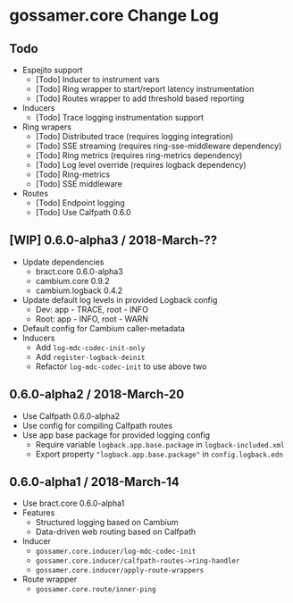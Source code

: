 # gossamer.core Change Log

## Todo

- Espejito support
  - [Todo] Inducer to instrument vars
  - [Todo] Ring wrapper to start/report latency instrumentation
  - [Todo] Routes wrapper to add threshold based reporting
- Inducers
  - [Todo] Trace logging instrumentation support
- Ring wrapers
  - [Todo] Distributed trace (requires logging integration)
  - [Todo] SSE streaming (requires ring-sse-middleware dependency)
  - [Todo] Ring metrics  (requires ring-metrics dependency)
  - [Todo] Log level override (requires logback dependency)
  - [Todo] Ring-metrics
  - [Todo] SSE middleware
- Routes
  - [Todo] Endpoint logging
  - [Todo] Use Calfpath 0.6.0


## [WIP] 0.6.0-alpha3 / 2018-March-??

- Update dependencies
  - bract.core 0.6.0-alpha3
  - cambium.core 0.9.2
  - cambium.logback 0.4.2
- Update default log levels in provided Logback config
  - Dev:  app - TRACE, root - INFO
  - Root: app - INFO,  root - WARN
- Default config for Cambium caller-metadata
- Inducers
  - Add `log-mdc-codec-init-only`
  - Add `register-logback-deinit`
  - Refactor `log-mdc-codec-init` to use above two


## 0.6.0-alpha2 / 2018-March-20

- Use Calfpath 0.6.0-alpha2
- Use config for compiling Calfpath routes
- Use app base package for provided logging config
  - Require variable `logback.app.base.package` in `logback-included.xml`
  - Export property `"logback.app.base.package"` in `config.logback.edn`


## 0.6.0-alpha1 / 2018-March-14

- Use bract.core 0.6.0-alpha1
- Features
  - Structured logging based on Cambium
  - Data-driven web routing based on Calfpath
- Inducer
  - `gossamer.core.inducer/log-mdc-codec-init`
  - `gossamer.core.inducer/calfpath-routes->ring-handler`
  - `gossamer.core.inducer/apply-route-wrappers`
- Route wrapper
  - `gossamer.core.route/inner-ping`
